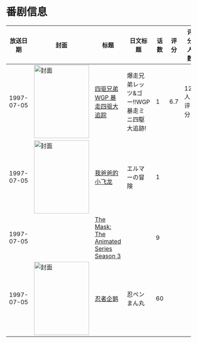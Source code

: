 # 番剧信息

|放送日期|封面|标题|日文标题|话数|评分|评分人数|
|---|---|---|---|---|---|---|
|1997-07-05|<img src="https://lain.bgm.tv/pic/cover/c/2d/a4/47761_zodaO.jpg" alt="封面" style="width:150px;height:200px;object-fit:cover;">|[四驱兄弟WGP 暴走四驱大追踪](https://bangumi.tv/subject/47761)|爆走兄弟レッツ&ゴー!!WGP 暴走ミニ四駆大追跡!|1|6.7|121人评分|
|1997-07-05|<img src="https://lain.bgm.tv/pic/cover/c/c6/3f/68962_U6GUS.jpg" alt="封面" style="width:150px;height:200px;object-fit:cover;">|[我爸爸的小飞龙](https://bangumi.tv/subject/68962)|エルマーの冒険|1|||
|1997-07-05||[The Mask: The Animated Series Season 3](https://bangumi.tv/subject/291043)||9|||
|1997-07-05|<img src="https://lain.bgm.tv/pic/cover/c/18/6a/490433_xS0CI.jpg" alt="封面" style="width:150px;height:200px;object-fit:cover;">|[忍者企鹅](https://bangumi.tv/subject/490433)|忍ペンまん丸|60|||
